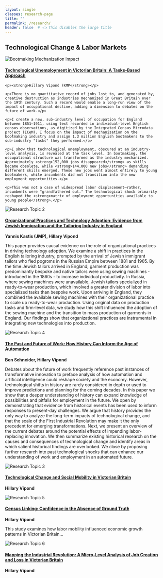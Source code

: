 ```yaml
---
layout: single
classes: research-page
title: ""
permalink: /research/
header: false  # 👈 This disables the large title
---
```


<!-- Research Entry 1 -->
## Technological Change & Labor Markets  

<div class="research-entry">

  <div class="research-image">
    <img src="AreaGraph.jpg" alt="Bootmaking Mechanization Impact">
  </div>

  <div class="research-text">
    <h4><a href="https://github.com/HillaryVipond/Dissertation"><strong>Technological Unemployment in Victorian Britain: A Tasks-Based Approach</strong></a> </h4>

    <p><strong>Hillary Vipond (KMP</strong></p>

    <p>There is no quantitative record of jobs lost to, and generated by, creative destruction as industries mechanized in Great Britain over the 19th century. Such a record would enable a long-run view of the impact of occupational decline, adding a dimension to debates on the future of work.</p>

    <p>I create a new, sub-industry level of occupation for England between 1851–1911, using text recorded in individual-level English census observations, as digitized by the Integrated Census Microdata project (ICeM). I focus on the impact of mechanization on the bootmaking industry and assign 1.3 million English bootmakers to the sub-industry "tasks" they performed.</p>

    <p>I show that technological unemployment, obscured at an industry-level analysis, is revealed at the task level. In bootmaking, the occupational structure was transformed as the industry mechanized. Approximately <strong>152,000 jobs disappeared</strong> as skills became obsolete, while <strong>144,000 new jobs</strong> demanding different skills emerged. These new jobs went almost entirely to young bootmakers, while incumbents did not transition into the new employment opportunities.</p>

    <p>This was not a case of widespread labor displacement—rather, incumbents were "grandfathered out." The technological shock primarily reshaped the <strong>matrix of employment opportunities available to young people</strong>.</p>
  </div>

</div>


<!-- Research Entry 2 -->
<div class="research-entry">
  <div class="research-image">
    <img src="immigration.jpg" alt="Research Topic 2">
  </div>
  <div class="research-text">
    <h4><a href="https://jkastis.github.io/yanniskastis/Kastis_JMP.pdf"><strong>Organizational Practices and Technology Adoption:
Evidence from Jewish Immigration and the Tailoring Industry in England</strong></a></h4>
    <p><strong>Yannis Kastis (JMP), Hillary Vipond</strong></p>
    <p>This paper provides causal evidence on the role of organizational practices in driving technology adoption. We examine a shift in practices in the English tailoring
industry, prompted by the arrival of Jewish immigrant tailors who fled pogroms in the Russian Empire between 1881 and 1905. By the time Jewish tailors arrived in
England, garment production was predominantly bespoke and native tailors were using sewing machines - introduced in the 1860s - to increase individual productivity. In Russia, where sewing machines were unavailable, Jewish tailors specialized in ready-to-wear production, which involved a greater division of labor into specialized tasks than bespoke work. Upon arriving in England, they combined the available sewing machines with their organizational practice to scale up ready-to-wear production. Using original data on production tasks and firm-level data, we study
how this shift influenced the adoption of the sewing machine and the transition to mass production of garments in England. Our findings show that organizational practices are instrumental in integrating new technologies into production.
 </p>
  </div>
</div>

<!-- Research Entry 3 -->
<div class="research-entry">
  <div class="research-image">
    <img src="cesifo1_wp10766.jpg" alt="Research Topic 4">
  </div>
  <div class="research-text">
    <h4><a href="[https://example.com/research](https://www.cesifo.org/en/publications/2023/working-paper/past-and-future-work-how-history-can-inform-age-automation)4"><strong>The Past and Future of Work: How History Can Inform the Age of Automation </strong></a></h4>
    <p><strong>Ben Schneider, Hillary Vipond</strong></p>
    <p>Debates about the future of work frequently reference past instances of transformative innovation to preface analysis of how automation and artificial intelligence could reshape society and the economy. However, technological shifts in history are rarely considered in depth or used to improve predictions and planning for the coming decades. In this paper we show that a deeper understanding of history can expand knowledge of possibilities and pitfalls for employment in the future. We open by demonstrating that evidence from historical events has been used to inform responses to present-day challenges. We argue that history provides the only way to analyze the long-term impacts of technological change, and that the scale of the First Industrial Revolution may make it the only precedent for emerging transformations. Next, we present an overview of the current debates around the potential effects of impending labor-replacing innovation. We then summarize existing historical research on the causes and consequences of technological change and identify areas in which salient historical findings are overlooked. We close by proposing further research into past technological shocks that can enhance our understanding of work and employment in an automated future.</p>
  </div>
</div>

<!-- Research Entry 4 -->
<div class="research-entry">
  <div class="research-image">
    <img src="../assets/images/Research3.jpg" alt="Research Topic 3">
  </div>
  <div class="research-text">
    <h4><a href="https://example.com/research3"><strong>Technological Change and Social Mobility in Victorian Britain
</strong></a></h4>
    <p><strong>Hillary Vipond</strong></p>
   </div>
</div>

<!-- Research Entry 5 -->
<div class="research-entry">
  <div class="research-image">
    <img src="../assets/images/Research5.jpg" alt="Research Topic 5">
  </div>
  <div class="research-text">
    <h4><a href="https://example.com/research5"><strong>Census Linking: Confidence in the Absence of Ground Truth</strong></a></h4>
    <p><strong>Hillary Vipond</strong></p>
    <p>This study examines how labor mobility influenced economic growth patterns in Victorian Britain...</p>
  </div>
</div>

<!-- Research Entry 6 -->
<div class="research-entry">
  <div class="research-image">
    <img src="../assets/images/Research6.jpg" alt="Research Topic 6">
  </div>
  <div class="research-text">
    <h4><a href="https://example.com/research6"><strong>Mapping the Industrial Revolution: A Micro-Level Analysis of Job Creation and Loss in Victorian
Britain</strong></a></h4>
    <p><strong>Hillary Vipond</strong></p>
  </div>
</div>
